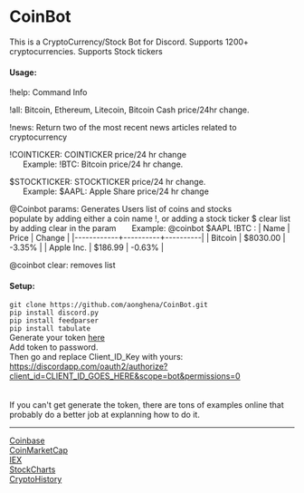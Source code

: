 # CoinBot
This is a CryptoCurrency/Stock Bot for Discord.
Supports 1200+ cryptocurrencies.
Supports Stock tickers






#### Usage:<br>
!help: Command Info


!all: Bitcoin, Ethereum, Litecoin, Bitcoin Cash  price/24hr change.


!news: Return two of the most recent news articles related to cryptocurrency


!COINTICKER: COINTICKER price/24 hr change<br>
&nbsp;&nbsp;&nbsp;&nbsp;&nbsp;&nbsp;Example: !BTC: Bitcoin price/24 hr change.
  

$STOCKTICKER: STOCKTICKER price/24 hr change.<br>
&nbsp;&nbsp;&nbsp;&nbsp;&nbsp;&nbsp;Example: $AAPL: Apple Share price/24 hr change

@Coinbot params: Generates Users list of coins and stocks<br>
populate by adding either a coin name !, or adding a stock ticker $
clear list by adding clear in the param
&nbsp;&nbsp;&nbsp;&nbsp;&nbsp;&nbsp;Example: @coinbot $AAPL !BTC :
| Name       | Price    | Change   |
|------------+----------+----------|
| Bitcoin    | $8030.00 | -3.35%   |
| Apple Inc. | $186.99  | -0.63%   |

@coinbot clear: removes list







#### Setup:<br>
`git clone https://github.com/aonghena/CoinBot.git`<br>
`pip install discord.py`<br>
`pip install feedparser`<br>
`pip install tabulate`<br>
Generate your token <a href="https://discordapp.com/developers/applications/me">here</a><br>
Add token to password.<br>
Then go and replace Client_ID_Key with yours:<br>
https://discordapp.com/oauth2/authorize?client_id=CLIENT_ID_GOES_HERE&scope=bot&permissions=0<br>
<br>
<br>
If you can't get generate the token, there are tons of examples online that probably do a better job
at explanning how to do it.
<br>





 ____________________________________________
<a href="https://developers.coinbase.com/">Coinbase</a>
<br>
<a href="https://api.coinmarketcap.com">CoinMarketCap</a>
<br>
<a href="https://iextrading.com/">IEX</a>
<br>
<a href="http://stockcharts.com/">StockCharts</a>
<br>
<a href="https://cryptohistory.org/">CryptoHistory</a>



